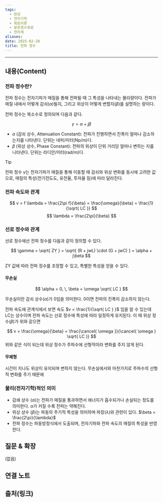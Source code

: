 ```yaml
---
tags:
  - 완성
  - 전자기학
  - 회로이론
  - 분포정수회로
  - 전자계
aliases: 
date: 2025-02-28
title: 전파 정수
---
```


---

## 내용(Content)

### 전파 정수란?

전파 정수는 전자기파가 매질을 통해 전파될 때 그 특성을 나타내는 물리량이다. 전파가 매질 내에서 어떻게 감쇠($\alpha$)될지, 그리고 위상이 어떻게 변할지($\beta$)를 설명하는 량이다. 

전파 정수는 복소수로 정의되며 다음과 같다.

$$
\gamma = \alpha + j\beta
$$

- $\alpha$ (감쇠 상수, Attenuation Constant): 전파가 진행하면서 진폭이 얼마나 감소하는지를 나타낸다. 단위는 네퍼/미터(Np/m)다. 
- $\beta$ (위상 상수, Phase Constant): 전파의 위상이 단위 거리당 얼마나 변하는 지를 나타낸다. 단위는 라디안/미터(rad/m)다.

>[!tip]
>전파 정수 $\gamma$는 전자기파가 매질을 통해 이동할 때 감쇠와 위상 변화를 동시에 고려한 값으로, 매질의 특성(전기전도도, 유전율, 투자율 등)에 따라 달라진다.

### 전파 속도와 관계

$$
v = f \lambda = \frac{2\pi f}{\beta} = \frac{\omega}{\beta} = \frac{1}{\sqrt{ LC }}
$$
$$
\lambda = \frac{2\pi}{\beta}
$$



### 선로 정수와 관계

선로 정수에선 전파 정수를 다음과 같이 정의할 수 있다.

$$
\gamma = \sqrt{ ZY } = \sqrt{ (R + jwL) \cdot (G + jwC) } = \alpha + j\beta
$$

ZY 값에 따라 전파 정수를 조정할 수 있고, 특별한 특성을 얻을 수 있다.

#### 무손실

$$
\alpha = 0, \, \beta = \omega \sqrt{ LC }
$$

무손실이란 감쇠 상수($\alpha$)가 0임을 의미한다. 0이면 전파의 진폭이 감소하지 않는다.

전파 속도에 관계식에서 보면 속도 $v = \frac{1}{\sqrt{ LC } }$ 임을 알 수 있는데 LC는 상수이며 전파 속도는 선로 정수에 특성에 따라 일정하게 유지된다. 이 때 위상 정수($\beta$)가 위와 같으면 

$$
v = \frac{\omega}{\beta} = \frac{\cancel{ \omega }}{\cancel{ \omega } \sqrt{ LC }}
$$
위와 같은 식이 되는데 위상 정수가 주파수에 선형적이라 변화를 주지 않게 된다.

#### 무왜형

시간이 지나도 위상이 유지되며 변하지 않는다. 무손실에서와 마찬가지로 주파수의 선형적 변화를 주기 때문에 



### 물리(전자기학)적인 의미

- 감쇄 상수 ($\alpha$)는 전파가 매질을 통과하면서 에너지가 흡수되거나 손실되는 정도를 의미한다. $\alpha$가 커질 수록 전파는 약해진다.
- 위상 상수 ($\beta$)는 파동의 주기적 특성을 의미하며 파장($\lambda$)와 관련이 있다. $\beta = \frac{2\pi}{\lambda}$
- 전파 정수는 파동방정식에서 도출되며, 전자기파와 전파 속도의 매질의 특성을 반영한다.



## 질문 & 확장

(없음)

## 연결 노트

## 출처(링크)





